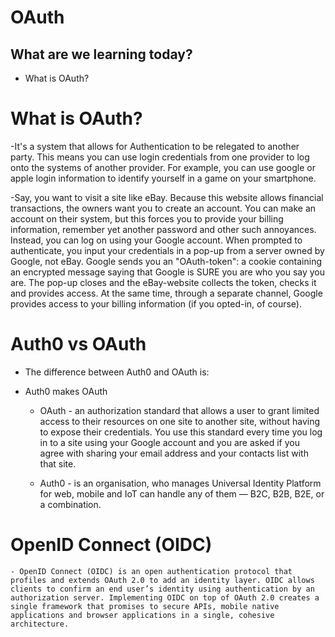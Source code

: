 # OAuth

## What are we learning today?
- What is OAuth?


# What is OAuth?
-It's a system that allows for Authentication to be relegated to another party. This means you can use login credentials from one provider to log onto the systems of another provider. For example, you can use google or apple login information to identify yourself in a game on your smartphone.

-Say, you want to visit a site like eBay. Because this website allows financial transactions, the owners want you to create an account. You can make an account on their system, but this forces you to provide your billing information, remember yet another password and other such annoyances. Instead, you can log on using your Google account. When prompted to authenticate, you input your credentials in a pop-up from a server owned by Google, not eBay. Google sends you an "OAuth-token": a cookie containing an encrypted message saying that Google is SURE you are who you say you are. The pop-up closes and the eBay-website collects the token, checks it and provides access. At the same time, through a separate channel, Google provides access to your billing information (if you opted-in, of course).

# Auth0 vs OAuth
- The difference between Auth0 and OAuth is:

- Auth0 makes OAuth

    - OAuth - an authorization standard that allows a user to grant limited access to their resources on one site to another site, without having to expose their credentials. You use this standard every time you log in to a site using your Google account and you are asked if you agree with sharing your email address and your contacts list with that site.

    - Auth0 - is an organisation, who manages Universal Identity Platform for web, mobile and IoT can handle any of them — B2C, B2B, B2E, or a combination.

# OpenID Connect (OIDC)
    - OpenID Connect (OIDC) is an open authentication protocol that profiles and extends OAuth 2.0 to add an identity layer. OIDC allows clients to confirm an end user’s identity using authentication by an authorization server. Implementing OIDC on top of OAuth 2.0 creates a single framework that promises to secure APIs, mobile native applications and browser applications in a single, cohesive architecture.